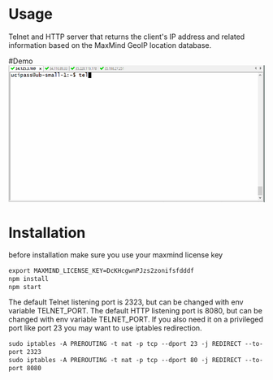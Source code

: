 # Usage
Telnet and HTTP server that returns the client's IP address and related information based on the MaxMind GeoIP location database.

#Demo
![grab-landing-page](https://github.com/ucipass/ip/blob/main/telnet-geoip-from-gcp.gif)

# Installation
before installation make sure you use your maxmind license key
```
export MAXMIND_LICENSE_KEY=DcKHcgwnPJzs2zonifsfdddf
npm install
npm start
```
The default Telnet listening port is 2323, but can be changed with env variable TELNET_PORT.
The default HTTP listening port is 8080, but can be changed with env variable TELNET_PORT.
If you also need it on a privileged port like port 23 you may want to use iptables redirection.
```
sudo iptables -A PREROUTING -t nat -p tcp --dport 23 -j REDIRECT --to-port 2323
sudo iptables -A PREROUTING -t nat -p tcp --dport 80 -j REDIRECT --to-port 8080
```